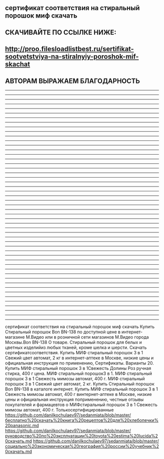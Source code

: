 сертификат соответствия на стиральный порошок миф скачать
--------------------------------------------------
СКАЧИВАЙТЕ ПО ССЫЛКЕ НИЖЕ:
--------------------------------------------------
http://proo.filesloadlistbest.ru/sertifikat-sootvetstviya-na-stiralnyiy-poroshok-mif-skachat
--------------------------------------------------
АВТОРАМ ВЫРАЖАЕМ БЛАГОДАРНОСТЬ
--------------------------------------------------
--------------------------------------------------
--------------------------------------------------
--------------------------------------------------
--------------------------------------------------
--------------------------------------------------
--------------------------------------------------
--------------------------------------------------
--------------------------------------------------
--------------------------------------------------
--------------------------------------------------
--------------------------------------------------
--------------------------------------------------
--------------------------------------------------
--------------------------------------------------
--------------------------------------------------
--------------------------------------------------
--------------------------------------------------
--------------------------------------------------
--------------------------------------------------
--------------------------------------------------
--------------------------------------------------
--------------------------------------------------
--------------------------------------------------
--------------------------------------------------
--------------------------------------------------
--------------------------------------------------
--------------------------------------------------
--------------------------------------------------
--------------------------------------------------
--------------------------------------------------
--------------------------------------------------
--------------------------------------------------
--------------------------------------------------
--------------------------------------------------
--------------------------------------------------
--------------------------------------------------
--------------------------------------------------
--------------------------------------------------
--------------------------------------------------
--------------------------------------------------
--------------------------------------------------
--------------------------------------------------
--------------------------------------------------
--------------------------------------------------
--------------------------------------------------
--------------------------------------------------
--------------------------------------------------
--------------------------------------------------
--------------------------------------------------
--------------------------------------------------
--------------------------------------------------
сертификат соответствия на стиральный порошок миф скачать Купить Стиральный порошок Bon BN-138 по доступной цене в интернет-магазине М.Видео или в розничной сети магазинов М.Видео города Москвы.Bon BN-138  О товаре. Стиральный порошок для белых и цветных изделийиз любых тканей, кроме шелка и шерсти.  Скачать сертификатсоответствия. Купить МИФ стиральный порошок 3 в 1 Cвежий цвет автомат, 2 кг в интернет-аптеке в Москве, низкие цены и официальная инструкция по применению, Сертификаты. Варианты 20. Купить МИФ стиральный порошок 3 в 1Свежесть Долины Роз ручная стирка, 400 г цена. МИФ стиральный порошок3 в 1. МИФ стиральный порошок 3 в 1 Свежесть мимозы автомат, 400 г. МИФ стиральный порошок 3 в 1 Cвежий цвет автомат, 2 кг. Купить Стиральный порошок Bon BN-138 в каталоге интернет. Купить МИФ стиральный порошок 3 в 1 Свежесть мимозы автомат, 400 г винтернет-аптеке в Москве, низкие цены и официальная инструкция поприменению, честные отзывы покупателей и фармацевтов о МИФстиральный порошок 3 в 1 Свежесть мимозы автомат, 400 г. Толькосертифицированные
https://github.com/danilkochulaev97/sedanmiata/blob/master/бесплатно%20скачать%20книга%20рецептов%20для%20хлебопечки%20panasonic.md
https://github.com/danilkochulaev97/sedanmiata/blob/master/руководство%20по%20эксплуатации%20toyota%20estima%20lucida%20скачать.md
https://github.com/danilkochulaev97/sedanmiata/blob/master/социально%20экономическая%20география%20россии%20учебник%20скачать.md